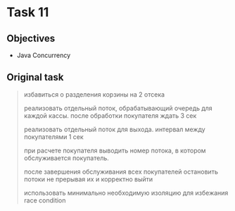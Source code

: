 # Task 11

## Objectives
* Java Concurrency

## Original task
> избавиться о разделения корзины на 2 отсека
>
> реализовать отдельный поток, обрабатывающий очередь для каждой кассы. 
> после обработки покупателя ждать 3 сек
> 
> реализовать отдельный поток для выхода. интервал между покупателями 1 сек
> 
> при расчете  покупателя выводить номер потока, в котором обслуживается покупатель.
> 
> после завершения обслуживания всех покупателей остановить потоки не прерывая их и 
> корректно выйти 
> 
> использовать минимально необходимую изоляцию для избежания race condition
